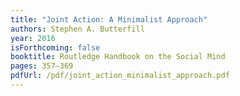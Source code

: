 ```yaml
---
title: "Joint Action: A Minimalist Approach"
authors: Stephen A. Butterfill
year: 2016
isForthcoming: false
booktitle: Routledge Handbook on the Social Mind
pages: 357–369
pdfUrl: /pdf/joint_action_minimalist_approach.pdf
---
```


